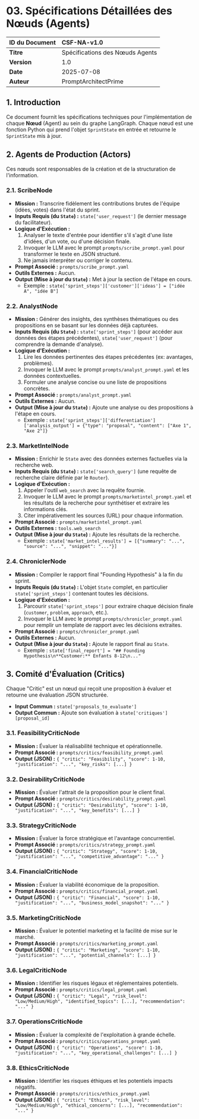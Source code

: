 # 03. Spécifications Détaillées des Nœuds (Agents)

| ID du Document | CSF-NA-v1.0 |
| :--- | :--- |
| **Titre** | Spécifications des Nœuds Agents |
| **Version** | 1.0 |
| **Date** | 2025-07-08 |
| **Auteur** | PromptArchitectPrime |

## 1. Introduction

Ce document fournit les spécifications techniques pour l'implémentation de chaque **Nœud** (Agent) au sein du graphe LangGraph. Chaque nœud est une fonction Python qui prend l'objet `SprintState` en entrée et retourne le `SprintState` mis à jour.

## 2. Agents de Production (Actors)

Ces nœuds sont responsables de la création et de la structuration de l'information.

### 2.1. ScribeNode

* **Mission :** Transcrire fidèlement les contributions brutes de l'équipe (idées, votes) dans l'état du sprint.
* **Inputs Requis (du `State`) :** `state['user_request']` (le dernier message du facilitateur).
* **Logique d'Exécution :**
    1.  Analyser le texte d'entrée pour identifier s'il s'agit d'une liste d'idées, d'un vote, ou d'une décision finale.
    2.  Invoquer le LLM avec le prompt `prompts/scribe_prompt.yaml` pour transformer le texte en JSON structuré.
    3.  Ne jamais interpréter ou corriger le contenu.
* **Prompt Associé :** `prompts/scribe_prompt.yaml`
* **Outils Externes :** Aucun.
* **Output (Mise à jour du `State`) :** Met à jour la section de l'étape en cours.
    * Exemple : `state['sprint_steps']['customer']['ideas'] = ["idée A", "idée B"]`

### 2.2. AnalystNode

* **Mission :** Générer des insights, des synthèses thématiques ou des propositions en se basant sur les données déjà capturées.
* **Inputs Requis (du `State`) :** `state['sprint_steps']` (pour accéder aux données des étapes précédentes), `state['user_request']` (pour comprendre la demande d'analyse).
* **Logique d'Exécution :**
    1.  Lire les données pertinentes des étapes précédentes (ex: avantages, problèmes).
    2.  Invoquer le LLM avec le prompt `prompts/analyst_prompt.yaml` et les données contextuelles.
    3.  Formuler une analyse concise ou une liste de propositions concrètes.
* **Prompt Associé :** `prompts/analyst_prompt.yaml`
* **Outils Externes :** Aucun.
* **Output (Mise à jour du `State`) :** Ajoute une analyse ou des propositions à l'étape en cours.
    * Exemple : `state['sprint_steps']['differentiation']['analysis_output'] = {"type": "proposal", "content": ["Axe 1", "Axe 2"]}`

### 2.3. MarketIntelNode

* **Mission :** Enrichir le `State` avec des données externes factuelles via la recherche web.
* **Inputs Requis (du `State`) :** `state['search_query']` (une requête de recherche claire définie par le `Router`).
* **Logique d'Exécution :**
    1.  Appeler l'outil `web_search` avec la requête fournie.
    2.  Invoquer le LLM avec le prompt `prompts/marketintel_prompt.yaml` et les résultats de la recherche pour synthétiser et extraire les informations clés.
    3.  Citer impérativement les sources (URL) pour chaque information.
* **Prompt Associé :** `prompts/marketintel_prompt.yaml`
* **Outils Externes :** `tools.web_search`
* **Output (Mise à jour du `State`) :** Ajoute les résultats de la recherche.
    * Exemple : `state['market_intel_results'] = [{"summary": "...", "source": "...", "snippet": "..."}]`

### 2.4. ChroniclerNode

* **Mission :** Compiler le rapport final "Founding Hypothesis" à la fin du sprint.
* **Inputs Requis (du `State`) :** L'objet `State` complet, en particulier `state['sprint_steps']` contenant toutes les décisions.
* **Logique d'Exécution :**
    1.  Parcourir `state['sprint_steps']` pour extraire chaque décision finale (`customer`, `problem`, `approach`, etc.).
    2.  Invoquer le LLM avec le prompt `prompts/chronicler_prompt.yaml` pour remplir un template de rapport avec les décisions extraites.
* **Prompt Associé :** `prompts/chronicler_prompt.yaml`
* **Outils Externes :** Aucun.
* **Output (Mise à jour du `State`) :** Ajoute le rapport final au `State`.
    * Exemple : `state['final_report'] = "## Founding Hypothesis\n**Customer:** Enfants 8-12\n..."`

## 3. Comité d'Évaluation (Critics)

Chaque "Critic" est un nœud qui reçoit une proposition à évaluer et retourne une évaluation JSON structurée.

* **Input Commun :** `state['proposals_to_evaluate']`
* **Output Commun :** Ajoute son évaluation à `state['critiques'][proposal_id]`

### 3.1. FeasibilityCriticNode

* **Mission :** Évaluer la réalisabilité technique et opérationnelle.
* **Prompt Associé :** `prompts/critics/feasibility_prompt.yaml`
* **Output (JSON) :** `{ "critic": "Feasibility", "score": 1-10, "justification": "...", "key_risks": [...] }`

### 3.2. DesirabilityCriticNode

* **Mission :** Évaluer l'attrait de la proposition pour le client final.
* **Prompt Associé :** `prompts/critics/desirability_prompt.yaml`
* **Output (JSON) :** `{ "critic": "Desirability", "score": 1-10, "justification": "...", "key_benefits": [...] }`

### 3.3. StrategyCriticNode

* **Mission :** Évaluer la force stratégique et l'avantage concurrentiel.
* **Prompt Associé :** `prompts/critics/strategy_prompt.yaml`
* **Output (JSON) :** `{ "critic": "Strategy", "score": 1-10, "justification": "...", "competitive_advantage": "..." }`

### 3.4. FinancialCriticNode

* **Mission :** Évaluer la viabilité économique de la proposition.
* **Prompt Associé :** `prompts/critics/financial_prompt.yaml`
* **Output (JSON) :** `{ "critic": "Financial", "score": 1-10, "justification": "...", "business_model_snapshot": "..." }`

### 3.5. MarketingCriticNode

* **Mission :** Évaluer le potentiel marketing et la facilité de mise sur le marché.
* **Prompt Associé :** `prompts/critics/marketing_prompt.yaml`
* **Output (JSON) :** `{ "critic": "Marketing", "score": 1-10, "justification": "...", "potential_channels": [...] }`

### 3.6. LegalCriticNode

* **Mission :** Identifier les risques légaux et réglementaires potentiels.
* **Prompt Associé :** `prompts/critics/legal_prompt.yaml`
* **Output (JSON) :** `{ "critic": "Legal", "risk_level": "Low/Medium/High", "identified_topics": [...], "recommendation": "..." }`

### 3.7. OperationsCriticNode

* **Mission :** Évaluer la complexité de l'exploitation à grande échelle.
* **Prompt Associé :** `prompts/critics/operations_prompt.yaml`
* **Output (JSON) :** `{ "critic": "Operations", "score": 1-10, "justification": "...", "key_operational_challenges": [...] }`

### 3.8. EthicsCriticNode

* **Mission :** Identifier les risques éthiques et les potentiels impacts négatifs.
* **Prompt Associé :** `prompts/critics/ethics_prompt.yaml`
* **Output (JSON) :** `{ "critic": "Ethics", "risk_level": "Low/Medium/High", "ethical_concerns": [...], "recommendation": "..." }`